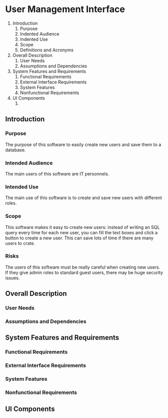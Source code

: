 # User Management Interface
<ol>
<li>Introduction
  <ol>
    <li>Purpose</li>
    <li>Indented Audience</li>
    <li>Indented Use</li>
    <li>Scope</li>
    <li>Definitions and Acronyms</li>
  </ol>
</li>
<li>Overall Description
  <ol>
    <li>User Needs</li>
    <li>Assumptions and Dependencies</li>
  </ol>
</li>
<li>System Features and Requirements
  <ol>
    <li>Functional Requirements</li>
    <li>External Interface Requirements</li>
    <li>System Features</li>
    <li>Nonfunctional Requirements</li>
  </ol>
</li>
<li>UI Components
  <ol>
    <li></li>
  </ol>
</li>
</ol>

## Introduction
### Purpose
The purpose of this software to easily create new users and save them to a database.
### Intended Audience
The main users of this software are IT personnels.
### Intended Use
The main use of this software is to create and save new users with different roles.
### Scope
This software makes it easy to create new users: instead of writing an SQL query every time for each new user, you can fill the text boxes and click a button to create a new user. This can save lots of time if there are many users to crate.
### Risks
The users of this software must be really careful when creating new users. If they give admin roles to standard guest users, there may be huge security issues.

## Overall Description
### User Needs
### Assumptions and Dependencies

## System Features and Requirements
### Functional Requirements
### External Interface Requirements
### System Features
### Nonfunctional Requirements

## UI Components
